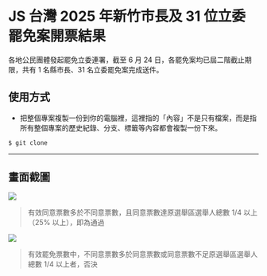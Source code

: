# JS 台灣 2025 年新竹市長及 31 位立委罷免案開票結果

各地公民團體發起罷免立委連署，截至 6 月 24 日，各罷免案均已屆二階截止期限，共有 1 名縣市長、31 名立委罷免案完成送件。

## 使用方式
- 把整個專案複製一份到你的電腦裡，這裡指的「內容」不是只有檔案，而是指所有整個專案的歷史紀錄、分支、標籤等內容都會複製一份下來。
```sh
$ git clone
```

----

## 畫面截圖
![](https://i.imgur.com/0jaoadW.png)
> 有效同意票數多於不同意票數，且同意票數達原選舉區選舉人總數 1/4 以上（25% 以上），即為通過

![](https://i.imgur.com/m2E0bGo.png)
> 有效罷免票數中，不同意票數多於同意票數或同意票數不足原選舉區選舉人總數 1/4 以上者，否決
